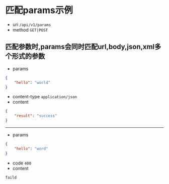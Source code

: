 # 匹配params示例

* uri `/api/v1/params`
* method `GET|POST`

匹配参数时,params会同时匹配url,body,json,xml多个形式的参数
----------
+ params
```json
{
    "hello": "world"
}
```
- content-type `application/json`
- content
```json
{
    "result": "success"
}
```
----------
+ params
```json
{
    "hello": "word"
}
```
- code `400`
- content
```
faild
```